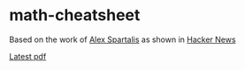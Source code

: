 # math-cheatsheet
Based on the work of [Alex Spartalis](https://ourway.keybase.pub/mathematics_cheat_sheet.pdf) as shown in [Hacker News](https://news.ycombinator.com/item?id=20048205)

[Latest pdf](https://github.com/Accacio/math-cheatsheet/releases/latest/download/mathematics_cheat_sheet.pdf)
